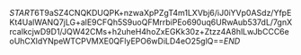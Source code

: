 $START$6T9aSZ4CNQKDUQPK+nzwaXpPZgT4m1LXVbj6/iJ0iYVp0ASdz/YfpEKt4UalWANQ7jLG+alE9CFQh5S9uoQFMrrbiPEo690uq6URwAub537dL/7gnXrcaIkcjwD9D1/JQW42CMs+h2uheH4hoZxEGKk30z+Ztzz4A8hlLwJbCCC6eoUhCXldYNpeWTCPVMXE0QFlyEPO6wDiLD4eO25glQ==$END$